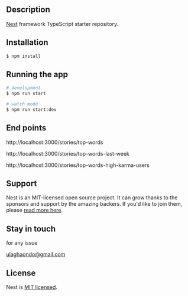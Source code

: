 
## Description

[Nest](https://github.com/nestjs/nest) framework TypeScript starter repository.

## Installation

```bash
$ npm install
```

## Running the app

```bash
# development
$ npm run start

# watch mode
$ npm run start:dev
```

## End points

http://localhost:3000/stories/top-words

http://localhost:3000/stories/top-words-last-week

http://localhost:3000/stories/top-words-high-karma-users


## Support

Nest is an MIT-licensed open source project. It can grow thanks to the sponsors and support by the amazing backers. If you'd like to join them, please [read more here](https://docs.nestjs.com/support).

## Stay in touch

for any issue

ulaghaondo@gmail.com

## License

Nest is [MIT licensed](LICENSE).
